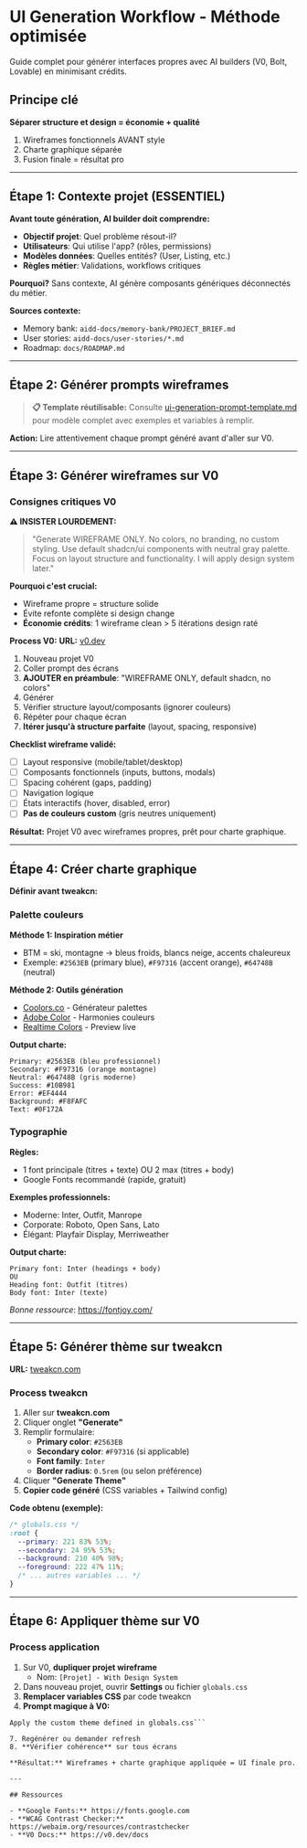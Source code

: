 # UI Generation Workflow - Méthode optimisée

Guide complet pour générer interfaces propres avec AI builders (V0, Bolt, Lovable) en minimisant crédits.

## Principe clé

**Séparer structure et design = économie + qualité**

1. Wireframes fonctionnels AVANT style
2. Charte graphique séparée
3. Fusion finale = résultat pro

---

## Étape 1: Contexte projet (ESSENTIEL)

**Avant toute génération, AI builder doit comprendre:**

- **Objectif projet**: Quel problème résout-il?
- **Utilisateurs**: Qui utilise l'app? (rôles, permissions)
- **Modèles données**: Quelles entités? (User, Listing, etc.)
- **Règles métier**: Validations, workflows critiques

**Pourquoi?** Sans contexte, AI génère composants génériques déconnectés du métier.

**Sources contexte:**
- Memory bank: `aidd-docs/memory-bank/PROJECT_BRIEF.md`
- User stories: `aidd-docs/user-stories/*.md`
- Roadmap: `docs/ROADMAP.md`

---

## Étape 2: Générer prompts wireframes

> **📋 Template réutilisable:** Consulte [ui-generation-prompt-template.md](./ui-generation-prompt-template.md) pour modèle complet avec exemples et variables à remplir.

**Action:** Lire attentivement chaque prompt généré avant d'aller sur V0.

---

## Étape 3: Générer wireframes sur V0

### Consignes critiques V0

**⚠️ INSISTER LOURDEMENT:**

> "Generate WIREFRAME ONLY. No colors, no branding, no custom styling. Use default shadcn/ui components with neutral gray palette. Focus on layout structure and functionality. I will apply design system later."

**Pourquoi c'est crucial:**
- Wireframe propre = structure solide
- Évite refonte complète si design change
- **Économie crédits**: 1 wireframe clean > 5 itérations design raté

**Process V0:**
**URL:** [v0.dev](https://v0.dev)

1. Nouveau projet V0
2. Coller prompt des écrans
3. **AJOUTER en préambule**: "WIREFRAME ONLY, default shadcn, no colors"
4. Générer
5. Vérifier structure layout/composants (ignorer couleurs)
6. Répéter pour chaque écran
7. **Itérer jusqu'à structure parfaite** (layout, spacing, responsive)

**Checklist wireframe validé:**
- [ ] Layout responsive (mobile/tablet/desktop)
- [ ] Composants fonctionnels (inputs, buttons, modals)
- [ ] Spacing cohérent (gaps, padding)
- [ ] Navigation logique
- [ ] États interactifs (hover, disabled, error)
- [ ] **Pas de couleurs custom** (gris neutres uniquement)

**Résultat:** Projet V0 avec wireframes propres, prêt pour charte graphique.

---

## Étape 4: Créer charte graphique

**Définir avant tweakcn:**

### Palette couleurs

**Méthode 1: Inspiration métier**
- BTM = ski, montagne → bleus froids, blancs neige, accents chaleureux
- Exemple: `#2563EB` (primary blue), `#F97316` (accent orange), `#64748B` (neutral)

**Méthode 2: Outils génération**
- [Coolors.co](https://coolors.co) - Générateur palettes
- [Adobe Color](https://color.adobe.com) - Harmonies couleurs
- [Realtime Colors](https://www.realtimecolors.com) - Preview live

**Output charte:**
```
Primary: #2563EB (bleu professionnel)
Secondary: #F97316 (orange montagne)
Neutral: #64748B (gris moderne)
Success: #10B981
Error: #EF4444
Background: #F8FAFC
Text: #0F172A
```

### Typographie

**Règles:**
- 1 font principale (titres + texte) OU 2 max (titres + body)
- Google Fonts recommandé (rapide, gratuit)

**Exemples professionnels:**
- Moderne: Inter, Outfit, Manrope
- Corporate: Roboto, Open Sans, Lato
- Élégant: Playfair Display, Merriweather

**Output charte:**
```
Primary font: Inter (headings + body)
OU
Heading font: Outfit (titres)
Body font: Inter (texte)
```

*Bonne ressource*: https://fontjoy.com/

---

## Étape 5: Générer thème sur tweakcn

**URL:** [tweakcn.com](https://tweakcn.com)

### Process tweakcn

1. Aller sur **tweakcn.com**
2. Cliquer onglet **"Generate"**
3. Remplir formulaire:
   - **Primary color**: `#2563EB`
   - **Secondary color**: `#F97316` (si applicable)
   - **Font family**: `Inter`
   - **Border radius**: `0.5rem` (ou selon préférence)
4. Cliquer **"Generate Theme"**
5. **Copier code généré** (CSS variables + Tailwind config)

**Code obtenu (exemple):**
```css
/* globals.css */
:root {
  --primary: 221 83% 53%;
  --secondary: 24 95% 53%;
  --background: 210 40% 98%;
  --foreground: 222 47% 11%;
  /* ... autres variables ... */
}
```

---

## Étape 6: Appliquer thème sur V0

### Process application

1. Sur V0, **dupliquer projet wireframe**
   - Nom: `[Projet] - With Design System`
2. Dans nouveau projet, ouvrir **Settings** ou fichier `globals.css`
3. **Remplacer variables CSS** par code tweakcn
6. **Prompt magique à V0:**

```
Apply the custom theme defined in globals.css```

7. Regénérer ou demander refresh
8. **Vérifier cohérence** sur tous écrans

**Résultat:** Wireframes + charte graphique appliquée = UI finale pro.

---

## Ressources

- **Google Fonts:** https://fonts.google.com
- **WCAG Contrast Checker:** https://webaim.org/resources/contrastchecker
- **V0 Docs:** https://v0.dev/docs
